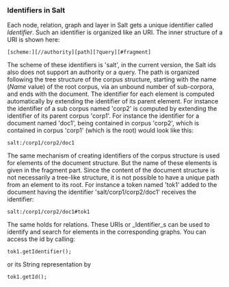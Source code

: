 ### Identifiers in Salt

Each node, relation, graph and layer in Salt gets a unique identifier called _Identifier_. Such an identifier is organized like an URI. The inner structure of a URI is shown here:

~~~{}
[scheme:][//authority][path][?query][#fragment]
~~~
The scheme of these identifiers is 'salt', in the current version, the Salt ids also does not support an authority or a query. The path is organized following the tree structure of the corpus structure, starting with the name (_Name_ value) of the root corpus, via an unbound number of sub-corpora, and ends with the document. The identifier for each element is computed automatically by extending the identifier of its parent element. For instance the identifier of a sub corpus named 'corp2' is computed by extending the identifier of its parent corpus 'corp1'. For instance the identifier for a document named 'doc1', being contained in corpus 'corp2', which is contained in corpus 'corp1' (which is the root) would look like this:

~~~{}
salt:/corp1/corp2/doc1
~~~

The same mechanism of creating identifiers of the corpus structure is used for elements of the document structure. But the name of these elements is given in the fragment part. Since the content of the document structure is not necessarily a tree-like structure, it is not possible to have a unique path from an element to its root. For instance a token named 'tok1' added to the document having the identifier 'salt/corp1/corp2/doc1' receives the identifier:

~~~{}
salt:/corp1/corp2/doc1#tok1
~~~

The same holds for relations. These URIs or _Identifier_s can be used to identify and search for elements in the corresponding graphs. You can access the id by calling:

~~~{.java}
tok1.getIdentifier();
~~~

or its String representation by 

~~~{.java}
tok1.getId();
~~~

